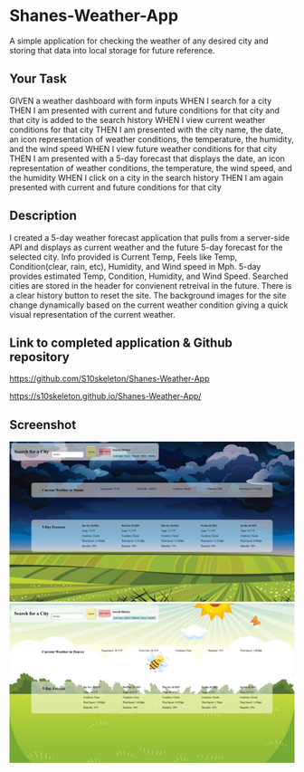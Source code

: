 # Shanes-Weather-App

A simple application for checking the weather of any desired city and storing that
data into local storage for future reference.

## Your Task

GIVEN a weather dashboard with form inputs
WHEN I search for a city
THEN I am presented with current and future conditions for that city and that city is added to the search history
WHEN I view current weather conditions for that city
THEN I am presented with the city name, the date, an icon representation of weather conditions, the temperature, the humidity, and the wind speed
WHEN I view future weather conditions for that city
THEN I am presented with a 5-day forecast that displays the date, an icon representation of weather conditions, the temperature, the wind speed, and the humidity
WHEN I click on a city in the search history
THEN I am again presented with current and future conditions for that city

## Description

I created a 5-day weather forecast application that pulls from a server-side API and displays as current weather and the future 
5-day forecast for the selected city. Info provided is Current Temp, Feels like Temp, Condition(clear, rain, etc), Humidity, and 
Wind speed in Mph.  5-day provides estimated Temp, Condition, Humidity, and Wind Speed. Searched cities are stored in the header for
convienent retreival in the future. There is a clear history button to reset the site. The background images for the site change
dynamically based on the current weather condition giving a quick visual representation of the current weather.

## Link to completed application & Github repository 

https://github.com/S10skeleton/Shanes-Weather-App

https://s10skeleton.github.io/Shanes-Weather-App/

## Screenshot 

![ScreenshotCloudy](./images/CloudyScreenshot.png)
![ScreenshotSunny](./images/SunnyScreenshot.png)